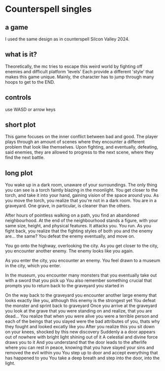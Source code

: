 # Counterspell singles

## a game
I used the same design as in counterspell Silcon Valley 2024. 

## what is it?
Theoretically, the mc tries to escape this weird world by fighting off enemies and difficult platform 'levels'
Each provide a different 'style' that makes this game unique. 
Mainly, the character has to jump through many hoops to get to the END.

## controls
use WASD or arrow keys

## short plot
This game focuses on the inner conflict between bad and good. The player plays through an amount of scenes where they encounter a different problem that look like themselves. Upon fighting, and eventually, defeating, said enemies, they are allowed to progress to the next scene, where they find the next battle.

## long plot
You wake up in a dark room, unaware of your surroundings. The only thing you can see is a torch faintly blazing in the moonlight. You get closer to the torch, and take it into your hand, gaining vision of the space around you. As you move the torch, you realize that you're not in a dark room. You are in a graveyard. One grave, in particular, is cleaner than the others.

After hours of pointless walking on a path, you find an abandoned neighbourhood. At the end of the neighbourhood stands a figure, with your same size, height, and physical features. It attacks you. You run. As you fight back, you realize that the fighting styles of both you and the enemy are... the same? You defeat the enemy eventually, and move on.

You go onto the highway, overlooking the city. As you get closer to the city, you encounter another enemy. The enemy looks like you again.

As you enter the city, you encounter an enemy. You feel drawn to a museum in the city, which you enter.

In the museum, you encounter many monsters that you eventually take out with a sword that you pick up You also remember something crucial that prompts you to return back to the graveyard you started in

On the way back to the graveyard you encounter another large enemy that looks exactly like you, although this enemy is the strongest yet You defeat the monster and sprint back to graveyard Once you arrive at the graveyard you look at the grave that you were standing on and realize, that you are dead... You realize that when you were alive you were a terrible person and each of the beings that you slayed were the bad attributes of you, thats why they fought and looked excatly like you After you realize this you sit down on your knees, shocked by this new discovery Suddenly a a door appears out of nowhere with bright light shining out of it A celestial and divine force draws you to it And you understand that the door leads to the afterlife where you can rest in peace, knowing that you have slayed your sins and removed the evil within you You step up to door and accept everything that has happened to you You take a deep breath and step into the door, into the light.
